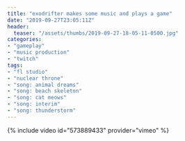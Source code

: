 ```yaml
---
title: "exodrifter makes some music and plays a game"
date: "2019-09-27T23:05:11Z"
header:
  teaser: "/assets/thumbs/2019-09-27-18-05-11-0500.jpg"
categories:
- "gameplay"
- "music production"
- "twitch"
tags:
- "fl studio"
- "nuclear throne"
- "song: animal dreams"
- "song: beach skeleton"
- "song: cat meows"
- "song: interim"
- "song: thunderstorm"
---
```

{% include video id="573889433" provider="vimeo" %}
